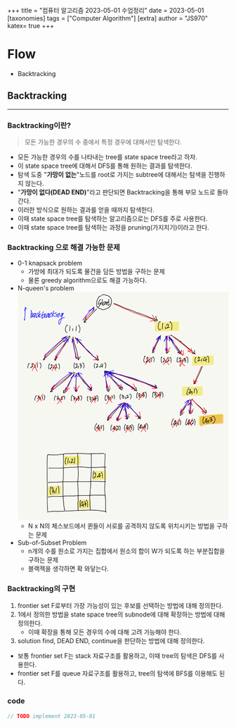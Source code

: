 +++
title = "컴퓨터 알고리즘 2023-05-01 수업정리"
date = 2023-05-01
[taxonomies]
tags = ["Computer Algorithm"]
[extra]
author = "JS970"
katex= true
+++
# Flow
- Backtracking

## Backtracking
---
### Backtracking이란?
> 모든 가능한 경우의 수 중에서 특정 경우에 대해서만 탐색한다.
- 모든 가능한 경우의 수를 나타내는 tree를 state space tree라고 하자.
- 이 state space tree에 대해서 DFS를 통해 원하는 결과를 탐색한다.
- 탐색 도중 "**가망이 없는**"노드를 root로 가지는 subtree에 대해서는 탐색을 진행하지 않는다.
- "**가망이 없다(DEAD END)**"라고 판단되면 Backtracking을 통해 부모 노드로 돌아간다.
- 이러한 방식으로 원하는 결과를 얻을 때까지 탐색한다.
- 이때 state space tree를 탐색하는 알고리즘으로는 DFS를 주로 사용한다.
- 이때 state space tree를 탐색하는 과정을 pruning(가지치기)이라고 한다.

### Backtracking 으로 해결 가능한 문제
- 0-1 knapsack problem
	- 가방에 최대가 되도록 물건을 담든 방법을 구하는 문제
	- 물론 greedy algorithm으로도 해결 가능하다.
- N-queen's problem![N-Queen's Problem](/image/Algorithm/backtracking.png)
	- N x N의 체스보드에서 퀸들이 서로를 공격하지 않도록 위치시키는 방법을 구하는 문제
- Sub-of-Subset Problem
	- n개의 수를 원소로 가지는 집합에서 원소의 합이 W가 되도록 하는 부분집합을 구하는 문제
	- 블랙젝을 생각하면 확 와닿는다.

### Backtracking의 구현
1.  frontier set F로부터 가장 가능성이 있는 후보를 선택하는 방법에 대해 정의한다.
2. 1에서 정의한 방법을 state space tree의 subnode에 대해 확장하는 방법에 대해 정의한다.
	- 이때 확장을 통해 모든 경우의 수에 대해 고려 가능해야 한다.
3. solution find, DEAD END, continue을 판단하는 방법에 대해 정의한다.
- 보통 frontier set F는 stack 자료구조를 활용하고, 이때 tree의 탐색은 DFS를 사용한다.
- frontier set F를 queue 자료구조를 활용하고, tree의 탐색에 BFS를 이용해도 된다.

### code
```c++
// TODO implement 2023-05-01
```
